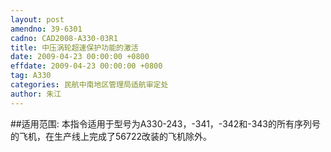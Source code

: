 ```yaml
---
layout: post
amendno: 39-6301
cadno: CAD2008-A330-03R1
title: 中压涡轮超速保护功能的激活
date: 2009-04-23 00:00:00 +0800
effdate: 2009-04-23 00:00:00 +0800
tag: A330
categories: 民航中南地区管理局适航审定处
author: 朱江
---
```


##适用范围:
本指令适用于型号为A330-243，-341，-342和-343的所有序列号
的飞机，在生产线上完成了56722改装的飞机除外。


